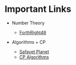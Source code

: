 
# Important Links

+ Number Theory

  + [ForthRight48](https://forthright48.com/p-cpps-101/)

+ Algorithms + CP

  + [Safayet Planet](https://www.shafaetsplanet.com/)
  + [CP Algorithms](https://cp-algorithms.com/index.html)
